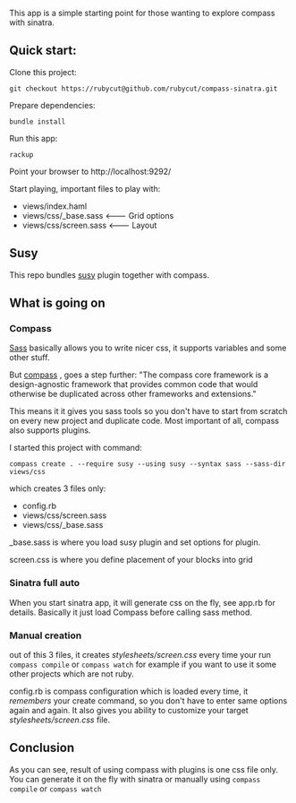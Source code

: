 This app is a simple starting point for those wanting to explore compass with sinatra.

Quick start:
-----
Clone this project:

    git checkout https://rubycut@github.com/rubycut/compass-sinatra.git

Prepare dependencies:

    bundle install

Run this app:

    rackup

Point your browser to http://localhost:9292/

Start playing, important files to play with:

* views/index.haml
* views/css/_base.sass    <--- Grid options
* views/css/screen.sass    <--- Layout


Susy
----
This repo bundles [susy]("http://susy.oddbird.net/") plugin together with compass. 


## What is going on

### Compass

[Sass]("http://sass-lang.com/") basically allows you to write nicer css, it supports variables and some other stuff.

But [compass]("http://compass-style.org/") , goes a step further: "The compass core framework is a design-agnostic framework that provides common code that would otherwise be duplicated across other frameworks and extensions."

This means it it gives you sass tools so you don't have to start from scratch on every new project and duplicate code. Most important of all, compass also supports plugins.

I started this project with command:

    compass create . --require susy --using susy --syntax sass --sass-dir views/css

which creates 3 files only:

* config.rb 
* views/css/screen.sass 
* views/css/_base.sass 

_base.sass is where you load susy plugin and set options for plugin.

screen.css is where you define placement of your blocks into grid

### Sinatra full auto

When you start sinatra app, it will generate css on the fly, see app.rb for details. Basically it just load Compass before calling sass method.

### Manual creation

out of this 3 files, it creates *stylesheets/screen.css* every time your run `compass compile` or `compass watch` for example if you want to use it some other projects which are not ruby.

config.rb is compass configuration which is loaded every time, it *remembers* your create command, so you don't have to enter same options again and again.
It also gives you ability to customize your target *stylesheets/screen.css* file.


## Conclusion

As you can see, result of using compass with plugins is one css file only. You can generate it on the fly with sinatra or manually using  `compass compile` or `compass watch`
